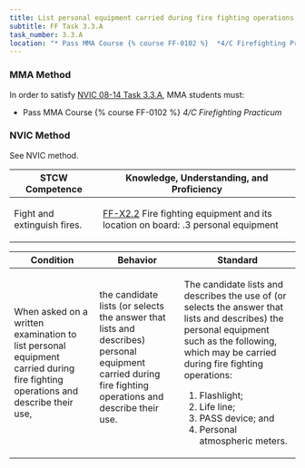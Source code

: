 ```yaml
---
title: List personal equipment carried during fire fighting operations
subtitle: FF Task 3.3.A 
task_number: 3.3.A
location: "* Pass MMA Course {% course FF-0102 %}  *4/C Firefighting Practicum*" 
---
```



### MMA Method

In order to satisfy  [NVIC 08-14  Task  3.3.A]({{site.baseurl}}/assets/images/nvic-08-14.pdf), MMA students must:

* Pass MMA Course {% course FF-0102 %}  *4/C Firefighting Practicum*


### NVIC Method

<a onclick="togglevisibility('nvic_methods')" >See NVIC method.</a>

<div id='nvic_methods' class='hide'>

<table>
<thead>
<tr>
<th class='forty'> STCW Competence </th>
<th class='sixty'> Knowledge, Understanding, and Proficiency </th>
</tr>
</thead>




<tbody>
<tr><td markdown='1'>

Fight and extinguish fires.

</td><td markdown='1'>

[FF-X2.2]({{site.baseurl}}/tables/612.html#FF-X2.2) Fire fighting equipment and its location on board:
.3  personal equipment

</td></tr>


</tbody>
</table>


<table>
<thead>
<tr><th class='twenty'>  Condition </th><th class='twenty'> Behavior </th><th  class='sixty'>Standard </th></tr>
</thead>
<tbody >



<tr><td markdown='1'>

When asked on a written examination to list personal equipment carried during fire fighting operations and describe their use,

</td><td markdown='1'>

the candidate lists (or selects the answer that lists and describes) personal equipment carried during fire fighting operations and describe their use.

<br>

<div class="tooltip">
<span class="tooltiptext">
</span>
</div>


</td><td markdown='1'>

The candidate lists and describes the use of (or selects the answer that lists and describes) the personal equipment such as the following, which may be carried during fire fighting operations:
 
1.  Flashlight; 
2.  Life line; 
3.  PASS device; and 
4.  Personal atmospheric meters.

</td></tr>
</tbody>
</table>
</div>
